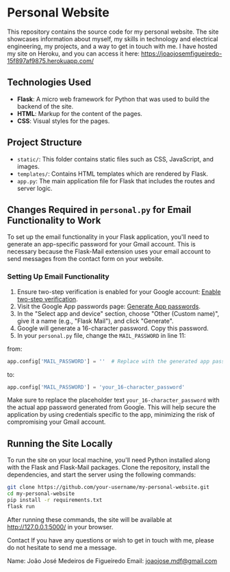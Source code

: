 # Personal Website

This repository contains the source code for my personal website. The site showcases information about myself, my skills in technology and electrical engineering, my projects, and a way to get in touch with me.
I have hosted my site on Heroku, and you can access it here: https://joaojosemfigueiredo-15f897af9875.herokuapp.com/

## Technologies Used

- **Flask**: A micro web framework for Python that was used to build the backend of the site.
- **HTML**: Markup for the content of the pages.
- **CSS**: Visual styles for the pages.

## Project Structure
- `static/`: This folder contains static files such as CSS, JavaScript, and images.
- `templates/`: Contains HTML templates which are rendered by Flask.
- `app.py`: The main application file for Flask that includes the routes and server logic.

## Changes Required in `personal.py` for Email Functionality to Work
To set up the email functionality in your Flask application, you'll need to generate an app-specific password for your Gmail account. This is necessary because the Flask-Mail extension uses your email account to send messages from the contact form on your website.

### Setting Up Email Functionality

1. Ensure two-step verification is enabled for your Google account: [Enable two-step verification](https://myaccount.google.com/security).
2. Visit the Google App passwords page: [Generate App passwords](https://myaccount.google.com/apppasswords).
3. In the "Select app and device" section, choose "Other (Custom name)", give it a name (e.g., "Flask Mail"), and click "Generate".
4. Google will generate a 16-character password. Copy this password.
5. In your `personal.py` file, change the `MAIL_PASSWORD` in line 11:

from:
```python
app.config['MAIL_PASSWORD'] = ''  # Replace with the generated app password
```
to:
```python
app.config['MAIL_PASSWORD'] = 'your_16-character_password'
```

Make sure to replace the placeholder text `your_16-character_password` with the actual app password generated from Google. This will help secure the application by using credentials specific to the app, minimizing the risk of compromising your Gmail account.


## Running the Site Locally

To run the site on your local machine, you'll need Python installed along with the Flask and Flask-Mail packages. Clone the repository, install the dependencies, and start the server using the following commands:

```bash
git clone https://github.com/your-username/my-personal-website.git
cd my-personal-website
pip install -r requirements.txt
flask run
```

After running these commands, the site will be available at http://127.0.0.1:5000/ in your browser.

Contact
If you have any questions or wish to get in touch with me, please do not hesitate to send me a message.

Name: João José Medeiros de Figueiredo
Email: joaojose.mdf@gmail.com
